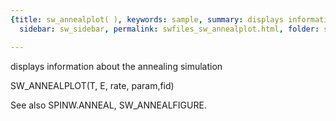 ```yaml
---
{title: sw_annealplot( ), keywords: sample, summary: displays information about the annealing simulation,
  sidebar: sw_sidebar, permalink: swfiles_sw_annealplot.html, folder: swfiles, mathjax: 'true'}

---
```

  displays information about the annealing simulation
 
  SW_ANNEALPLOT(T, E, rate, param,fid)
 
  See also SPINW.ANNEAL, SW_ANNEALFIGURE.
 
